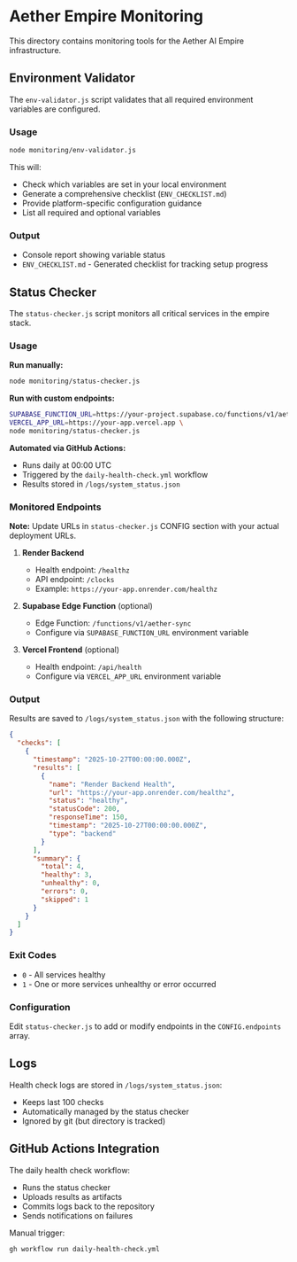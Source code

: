 # Aether Empire Monitoring

This directory contains monitoring tools for the Aether AI Empire infrastructure.

## Environment Validator

The `env-validator.js` script validates that all required environment variables are configured.

### Usage

```bash
node monitoring/env-validator.js
```

This will:
- Check which variables are set in your local environment
- Generate a comprehensive checklist (`ENV_CHECKLIST.md`)
- Provide platform-specific configuration guidance
- List all required and optional variables

### Output

- Console report showing variable status
- `ENV_CHECKLIST.md` - Generated checklist for tracking setup progress

## Status Checker

The `status-checker.js` script monitors all critical services in the empire stack.

### Usage

**Run manually:**
```bash
node monitoring/status-checker.js
```

**Run with custom endpoints:**
```bash
SUPABASE_FUNCTION_URL=https://your-project.supabase.co/functions/v1/aether-sync \
VERCEL_APP_URL=https://your-app.vercel.app \
node monitoring/status-checker.js
```

**Automated via GitHub Actions:**
- Runs daily at 00:00 UTC
- Triggered by the `daily-health-check.yml` workflow
- Results stored in `/logs/system_status.json`

### Monitored Endpoints

**Note:** Update URLs in `status-checker.js` CONFIG section with your actual deployment URLs.

1. **Render Backend**
   - Health endpoint: `/healthz`
   - API endpoint: `/clocks`
   - Example: `https://your-app.onrender.com/healthz`

2. **Supabase Edge Function** (optional)
   - Edge Function: `/functions/v1/aether-sync`
   - Configure via `SUPABASE_FUNCTION_URL` environment variable

3. **Vercel Frontend** (optional)
   - Health endpoint: `/api/health`
   - Configure via `VERCEL_APP_URL` environment variable

### Output

Results are saved to `/logs/system_status.json` with the following structure:

```json
{
  "checks": [
    {
      "timestamp": "2025-10-27T00:00:00.000Z",
      "results": [
        {
          "name": "Render Backend Health",
          "url": "https://your-app.onrender.com/healthz",
          "status": "healthy",
          "statusCode": 200,
          "responseTime": 150,
          "timestamp": "2025-10-27T00:00:00.000Z",
          "type": "backend"
        }
      ],
      "summary": {
        "total": 4,
        "healthy": 3,
        "unhealthy": 0,
        "errors": 0,
        "skipped": 1
      }
    }
  ]
}
```

### Exit Codes

- `0` - All services healthy
- `1` - One or more services unhealthy or error occurred

### Configuration

Edit `status-checker.js` to add or modify endpoints in the `CONFIG.endpoints` array.

## Logs

Health check logs are stored in `/logs/system_status.json`:
- Keeps last 100 checks
- Automatically managed by the status checker
- Ignored by git (but directory is tracked)

## GitHub Actions Integration

The daily health check workflow:
- Runs the status checker
- Uploads results as artifacts
- Commits logs back to the repository
- Sends notifications on failures

Manual trigger:
```bash
gh workflow run daily-health-check.yml
```
